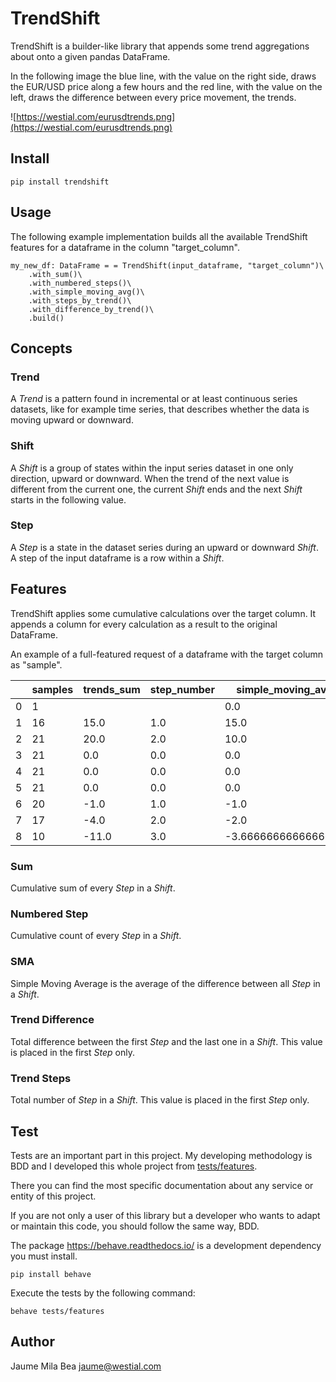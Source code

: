 TrendShift
==========

TrendShift is a builder-like library that appends some trend aggregations about 
onto a given pandas DataFrame.

In the following image the blue line, with the value on the right side, draws 
the EUR/USD price along a few hours and the red line, with the value on the left,
draws the difference between every price movement, the trends.

![https://westial.com/eurusdtrends.png](https://westial.com/eurusdtrends.png)

## Install ##

```
pip install trendshift
```

## Usage ##

The following example implementation builds all the available TrendShift 
features for a dataframe in the column "target_column".

```
my_new_df: DataFrame = = TrendShift(input_dataframe, "target_column")\
    .with_sum()\
    .with_numbered_steps()\
    .with_simple_moving_avg()\
    .with_steps_by_trend()\
    .with_difference_by_trend()\
    .build()
```

## Concepts ##

### Trend ###

A *Trend* is a pattern found in incremental or at least continuous series 
datasets, like for example time series, that describes whether the data is 
moving upward or downward.

### Shift ###

A *Shift* is a group of states within the input series dataset in one only 
direction, upward or downward. When the trend of the next value is different
from the current one, the current *Shift* ends and the next *Shift* starts in
the following value.

### Step ###

A *Step* is a state in the dataset series during an upward or downward *Shift*. 
A step of the input dataframe is a row within a *Shift*.

## Features ##

TrendShift applies some cumulative calculations over the target column. It 
appends a column for every calculation as a result to the original DataFrame.

An example of a full-featured request of a dataframe with the target column
as "sample".

|     |samples|trends_sum|step_number|simple_moving_avg  |trend_difference|trend_steps|
|-----|-------|----------|-----------|-------------------|----------------|-----------|
| 0   |1      |          |           |0.0                |                |           |
| 1   |16     |15.0      |1.0        |15.0               |20.0            |2.0        |
| 2   |21     |20.0      |2.0        |10.0               |                |           |
| 3   |21     |0.0       |0.0        |0.0                |                |           |
| 4   |21     |0.0       |0.0        |0.0                |                |           |
| 5   |21     |0.0       |0.0        |0.0                |                |           |
| 6   |20     |-1.0      |1.0        |-1.0               |-11.0           |3.0        |
| 7   |17     |-4.0      |2.0        |-2.0               |                |           |
| 8   |10     |-11.0     |3.0        |-3.6666666666666665|                |           |


### Sum ###

Cumulative sum of every *Step* in a *Shift*.

### Numbered Step ###

Cumulative count of every *Step* in a *Shift*.

### SMA ###

Simple Moving Average is the average of the difference between all *Step* in 
a *Shift*.

### Trend Difference ###

Total difference between the first *Step* and the last one in a *Shift*. This
value is placed in the first *Step* only.

### Trend Steps ###

Total number of *Step* in a *Shift*. This value is placed in the first *Step* 
only.

### 

## Test ##

Tests are an important part in this project. My developing methodology is BDD
and I developed this whole project from [tests/features](tests/features).

There you can find the most specific documentation about any service or entity 
of this project.

If you are not only a user of this library but a developer who wants to adapt or
maintain this code, you should follow the same way, BDD.

The package <https://behave.readthedocs.io/> is a development dependency you 
must install. 

```
pip install behave
```

Execute the tests by the following command:

```
behave tests/features
```

## Author ##

Jaume Mila Bea <jaume@westial.com>